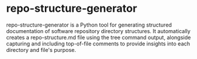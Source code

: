 # repo-structure-generator
repo-structure-generator is a Python tool for generating structured documentation of software repository directory structures. It automatically creates a repo-structure.md file using the tree command output, alongside capturing and including top-of-file comments to provide insights into each directory and file's purpose.
